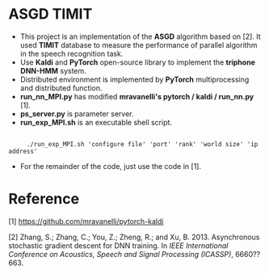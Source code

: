 <h1>ASGD TIMIT</h1>

- This project is an implementation of the **ASGD** algorithm based on [2].  It used **TIMIT** database to measure the performance of parallel algorithm in the speech recognition task.
- Use **Kaldi** and **PyTorch** open-source library to implement the **triphone DNN-HMM** system.
- Distributed environment is implemented by **PyTorch** multiprocessing and distributed function.
- **run_nn_MPI.py** has modified **mravanelli's pytorch / kaldi / run_nn.py** [1].
- **ps_server.py** is parameter server.
- **run_exp_MPI.sh** is an executable shell script. 
<pre><code> 
	 ./run_exp_MPI.sh 'configure file' 'port' 'rank' 'world size' 'ip address'
</code></pre>
- For the remainder of the code, just use the code in [1].



<h1>Reference</h1>

[1] https://github.com/mravanelli/pytorch-kaldi

[2] Zhang, S.; Zhang, C.; You, Z.; Zheng, R.; and Xu, B. 2013. Asynchronous stochastic gradient descent for DNN training. In *IEEE International Conference on Acoustics, Speech and Signal Processing (ICASSP)*, 6660??663.